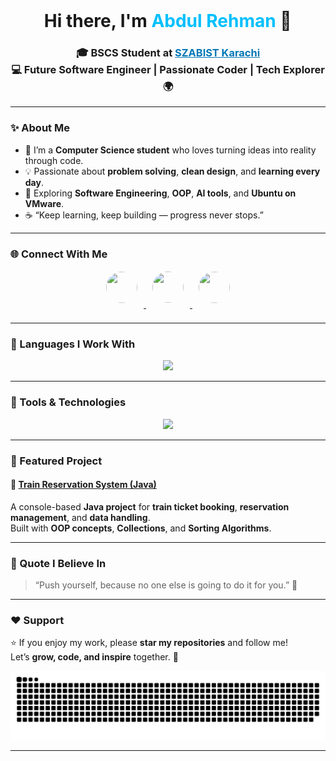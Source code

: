<!-- ====================== Abdul Rehman GitHub Profile ====================== -->

<h1 align="center">
  Hi there, I'm <span style="color:#00bfff;">Abdul Rehman</span> 
  <span class="wave-hand">👋</span>
</h1>

<h3 align="center">
  🎓 BSCS Student at <a href="https://szabist.edu.pk/" target="_blank" style="color:#0077b6;">SZABIST Karachi</a> <br>
  💻 Future Software Engineer | Passionate Coder | Tech Explorer 🌍
</h3>

---

### ✨ About Me  
- 🎯 I’m a **Computer Science student** who loves turning ideas into reality through code.  
- 💡 Passionate about **problem solving**, **clean design**, and **learning every day**.  
- 🚀 Exploring **Software Engineering**, **OOP**, **AI tools**, and **Ubuntu on VMware**.  
- ☕ “Keep learning, keep building — progress never stops.”  

---

### 🌐 Connect With Me  
<p align="center">
  <a href="mailto:abdulrehman06012@gmail.com">
    <img src="https://skillicons.dev/icons?i=gmail" width="50" height="50" style="border-radius:50%; margin:10px; animation: float 3s ease-in-out infinite;" />
  </a>
  <a href="https://www.linkedin.com/in/abdul-rehman-653b5a367/">
    <img src="https://skillicons.dev/icons?i=linkedin" width="50" height="50" style="border-radius:50%; margin:10px; animation: float 3.5s ease-in-out infinite;" />
  </a>
  <a href="https://github.com/abdul-rehman-2312410">
    <img src="https://skillicons.dev/icons?i=github" width="50" height="50" style="border-radius:50%; margin:10px; animation: float 4s ease-in-out infinite;" />
  </a>
</p>

---

### 🧠 Languages I Work With  
<p align="center">
  <img src="https://skillicons.dev/icons?i=java,python,c,cs,html,css&perline=6&theme=dark" />
</p>

---

### 🧩 Tools & Technologies  
<p align="center">
  <img src="https://skillicons.dev/icons?i=vscode,intellij,git,github,figma,postman,ubuntu,vmware&perline=8&theme=dark" />
</p>

---

### 🚆 Featured Project  
#### 🔹 [Train Reservation System (Java)](https://github.com/abdul-rehman-2312410/TrainReservationSystem)
A console-based **Java project** for **train ticket booking**, **reservation management**, and **data handling**.  
Built with **OOP concepts**, **Collections**, and **Sorting Algorithms**.  

---

### 💬 Quote I Believe In  
> “Push yourself, because no one else is going to do it for you.” 🚀

---

### ❤️ Support  
⭐ If you enjoy my work, please **star my repositories** and follow me!  
Let’s **grow, code, and inspire** together. 🌱  

<p align="center">
  <img src="https://raw.githubusercontent.com/Platane/snk/output/github-contribution-grid-snake-dark.svg" alt="snake animation" />
</p>

---

<!-- ====== CSS Animation Section ====== -->
<style>
  /* 👋 Wavy Hand Animation */
  .wave-hand {
    display: inline-block;
    animation: wave 2.5s infinite;
    transform-origin: 70% 70%;
    font-size: 1.8rem;
  }

  @keyframes wave {
    0% { transform: rotate(0deg); }
    10% { transform: rotate(14deg); }
    20% { transform: rotate(-8deg); }
    30% { transform: rotate(14deg); }
    40% { transform: rotate(-4deg); }
    50% { transform: rotate(10deg); }
    60%,100% { transform: rotate(0deg); }
  }

  /* 🌊 Floating Animation for Icons */
  @keyframes float {
    0% { transform: translateY(0px); }
    50% { transform: translateY(-8px); }
    100% { transform: translateY(0px); }
  }
</style>
